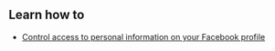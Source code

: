 
## Learn how to

- [Control access to personal information on your Facebook profile](topics/practice-4-safe-social-networks/2-access-personal-details/3-learn.md)

